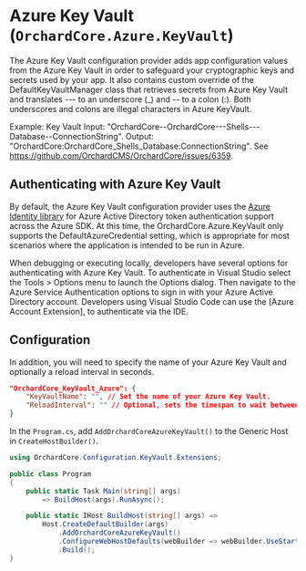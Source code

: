 # Azure Key Vault (`OrchardCore.Azure.KeyVault`)

The Azure Key Vault configuration provider adds app configuration values from the Azure Key Vault in order to safeguard your cryptographic keys and secrets used by your app. It also contains custom override of the DefaultKeyVaultManager class that retrieves secrets from Azure Key Vault and translates --- to an underscore (_)  and -- to a colon (:). Both underscores and colons are illegal characters in Azure KeyVault.

Example:
Key Vault Input: "OrchardCore--OrchardCore---Shells---Database--ConnectionString".
Output: "OrchardCore:OrchardCore_Shells_Database:ConnectionString".
See https://github.com/OrchardCMS/OrchardCore/issues/6359.

## Authenticating with Azure Key Vault
By default, the Azure Key Vault configuration provider uses the [Azure Identity library](https://github.com/Azure/azure-sdk-for-net/blob/master/sdk/identity/Azure.Identity/README.md) for Azure Active Directory token authentication support across the Azure SDK. At this time, the OrchardCore.Azure.KeyVault only supports the DefaultAzureCredential setting, which is appropriate for most scenarios where the application is intended to be run in Azure.

When debugging or executing locally, developers have several options for authenticating with Azure Key Vault. To authenticate in Visual Studio select the Tools > Options menu to launch the Options dialog. Then navigate to the Azure Service Authentication options to sign in with your Azure Active Directory account. Developers using Visual Studio Code can use the [Azure Account Extension], to authenticate via the IDE. 

## Configuration
In addition, you will need to specify the name of your Azure Key Vault and optionally a reload interval in seconds.
```json
"OrchardCore_KeyVault_Azure": {
    "KeyVaultName": "", // Set the name of your Azure Key Vault.
    "ReloadInterval": "" // Optional, sets the timespan to wait between attempts at polling the Azure KeyVault for changes. Leave blank to disable reloading.
}
```

In the `Program.cs`, add `AddOrchardCoreAzureKeyVault()` to the Generic Host in `CreateHostBuilder()`.

```csharp
using OrchardCore.Configuration.KeyVault.Extensions;

public class Program
{
    public static Task Main(string[] args)
        => BuildHost(args).RunAsync();

    public static IHost BuildHost(string[] args) =>
        Host.CreateDefaultBuilder(args)
            .AddOrchardCoreAzureKeyVault()
            .ConfigureWebHostDefaults(webBuilder => webBuilder.UseStartup<Startup>())
            .Build();
}
```


